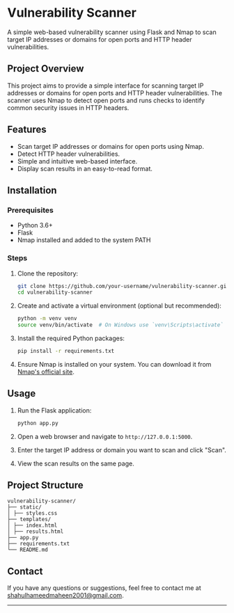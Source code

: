 # Vulnerability Scanner

A simple web-based vulnerability scanner using Flask and Nmap to scan target IP addresses or domains for open ports and HTTP header vulnerabilities.

## Project Overview

This project aims to provide a simple interface for scanning target IP addresses or domains for open ports and HTTP header vulnerabilities. The scanner uses Nmap to detect open ports and runs checks to identify common security issues in HTTP headers.

## Features

- Scan target IP addresses or domains for open ports using Nmap.
- Detect HTTP header vulnerabilities.
- Simple and intuitive web-based interface.
- Display scan results in an easy-to-read format.

## Installation

### Prerequisites

- Python 3.6+
- Flask
- Nmap installed and added to the system PATH

### Steps

1. Clone the repository:
    ```bash
    git clone https://github.com/your-username/vulnerability-scanner.git
    cd vulnerability-scanner
    ```

2. Create and activate a virtual environment (optional but recommended):
    ```bash
    python -m venv venv
    source venv/bin/activate  # On Windows use `venv\Scripts\activate`
    ```

3. Install the required Python packages:
    ```bash
    pip install -r requirements.txt
    ```

4. Ensure Nmap is installed on your system. You can download it from [Nmap's official site](https://nmap.org/download.html).

## Usage

1. Run the Flask application:
    ```bash
    python app.py
    ```

2. Open a web browser and navigate to `http://127.0.0.1:5000`.

3. Enter the target IP address or domain you want to scan and click "Scan".

4. View the scan results on the same page.

## Project Structure

```
vulnerability-scanner/
├── static/
│ ├── styles.css
├── templates/
│ ├── index.html
│ ├── results.html
├── app.py
├── requirements.txt
└── README.md
```
## Contact

If you have any questions or suggestions, feel free to contact me at shahulhameedmaheen2001@gmail.com.

---
